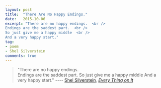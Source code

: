 ```yaml
---
layout: post
title:  "There Are No Happy Endings."
date:   2015-10-06
excerpt: "There are no happy endings.  <br />
Endings are the saddest part.  <br />
So just give me a happy middle  <br />
And a very happy start."
tag:
- poem
- Shel Silverstein
comments: true
---
```


>"There are no happy endings.  
Endings are the saddest part.
So just give me a happy middle
And a very happy start."
---- [Shel Silverstein](http://www.goodreads.com/author/show/435477.Shel_Silverstein), *[Every Thing on It](http://www.goodreads.com/work/quotes/15568720-every-thing-on-it)*
